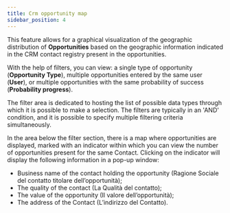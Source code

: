 ```yaml
---
title: Crm opportunity map
sidebar_position: 4
---
```


This feature allows for a graphical visualization of the geographic distribution of **Opportunities** based on the geographic information indicated in the CRM contact registry present in the opportunities.

With the help of filters, you can view: a single type of opportunity (**Opportunity Type**), multiple opportunities entered by the same user (**User**), or multiple opportunities with the same probability of success (**Probability progress**).

The filter area is dedicated to hosting the list of possible data types through which it is possible to make a selection. The filters are typically in an 'AND' condition, and it is possible to specify multiple filtering criteria simultaneously.

In the area below the filter section, there is a map where opportunities are displayed, marked with an indicator within which you can view the number of opportunities present for the same Contact. 
Clicking on the indicator will display the following information in a pop-up window:

-	Business name of the contact holding the opportunity (Ragione Sociale del contatto titolare dell’opportunità);
-	The quality of the contact (La Qualità del contatto);
-	The value of the opportunity (Il valore dell’opportunità);
-	The address of the Contact (L’indirizzo del Contatto).
